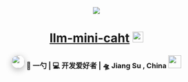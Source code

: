 <div align="center">
   <img src="https://github.com/user-attachments/assets/5f6b9aac-7407-4531-a9a5-a83a49ac70d4"> 
   <h1><a href="#">llm-mini-caht</a> <img src="https://media.giphy.com/media/hvRJCLFzcasrR4ia7z/giphy.gif" width="25px"> </h1>
</div>
<div align="center">
  <h3><img src="https://media.giphy.com/media/WUlplcMpOCEmTGBtBW/giphy.gif" width="30" style="border-radius: 15px; box-shadow: 0 4px 15px rgba(0, 0, 0, 0.3);"> 🙎 一勺 | 💻 开发爱好者 | 🛸 Jiang Su , China <img src="https://media.giphy.com/media/WUlplcMpOCEmTGBtBW/giphy.gif" width="30"></h3>
</div>
